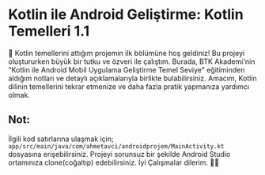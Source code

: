 # Kotlin ile Android Geliştirme: Kotlin Temelleri 1.1
📣 Kotlin temellerini attığım projemin ilk bölümüne hoş geldiniz! Bu projeyi oluştururken büyük bir tutku ve özveri ile çalıştım. Burada, BTK Akademi'nin "Kotlin ile Android Mobil Uygulama Geliştirme Temel Seviye" eğitiminden aldığım notları ve detaylı açıklamalarıyla birlikte bulabilirsiniz. Amacım, Kotlin dilinin temellerini tekrar etmenize ve daha fazla pratik yapmanıza yardımcı olmak.

## Not:
İlgili kod satırlarına ulaşmak için; `app/src/main/java/com/ahmetavci/androidprojem/MainActivity.kt`
dosyasına erişebilirsiniz. Projeyi sorunsuz bir şekilde Android Studio ortamınıza clone(coğaltıp) edebilirsiniz. 
İyi Çalışmalar dilerim. 👨‍💻
